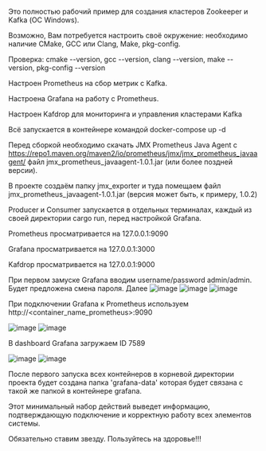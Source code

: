 Это полностью рабочий пример для создания кластеров Zookeeper и Kafka (ОС Windows).

Возможно, Вам потребуется настроить своё окружение: необходимо наличие CMake, GCC или Clang, Make, pkg-config.

Проверка: cmake --version, gcc --version, clang --version, make --version, pkg-config --version


Настроен Prometheus на сбор метрик с Kafka.

Настроена Grafana на работу с Prometheus. 

Настроен Kafdrop для мониторинга и управления кластерами Kafka 

Всё запускается в контейнере командой docker-compose up -d

Перед сборкой необходимо скачать JMX Prometheus Java Agent c https://repo1.maven.org/maven2/io/prometheus/jmx/jmx_prometheus_javaagent/ файл jmx_prometheus_javaagent-1.0.1.jar (или более поздней версии).

В проекте создаём папку jmx_exporter и туда помещаем файл jmx_prometheus_javaagent-1.0.1.jar (версия может быть, к примеру, 1.0.2)

Producer и Consumer запускается в отдельных терминалах, каждый из своей директории cargo run, перед настройкой Grafana.

Prometheus просматривается на 127.0.0.1:9090

Grafana просматривается на 127.0.0.1:3000

Kafdrop просматривается на 127.0.0.1:9000

При первом замуске Grafana вводим username/password admin/admin. Будет предложена смена пароля. Далее
![image](https://github.com/user-attachments/assets/305e3b11-097b-48ac-943c-ed2c0abd33c9)
![image](https://github.com/user-attachments/assets/ac0d99f3-70b4-45b6-abb3-9a28efdf6a30)
![image](https://github.com/user-attachments/assets/ba1a0864-bf52-41de-a225-dc4508092c15)

При подключении Grafana к Prometheus используем http://<container_name_prometheus>:9090

![image](https://github.com/user-attachments/assets/b651867f-3d8b-48f5-9ea8-3c2096894706)
![image](https://github.com/user-attachments/assets/cb387a66-f4eb-4cf6-a7c8-a8dbf414e78d)

В dashboard Grafana загружаем ID 7589

![image](https://github.com/user-attachments/assets/5442c349-0230-48c6-8403-bb353a3ca122)
![image](https://github.com/user-attachments/assets/35362f8f-421f-407c-aa62-51754e2d09c5)

После первого запуска всех контейнеров в корневой директории проекта будет создана папка 'grafana-data' 
которая будет связана с такой же папкой в контейнере grafana.

Этот минимальный набор действий выведет информацию, подтверждающую подключение и корректную работу всех элементов системы.

Обязательно ставим звезду. Пользуйтесь на здоровье!!!
